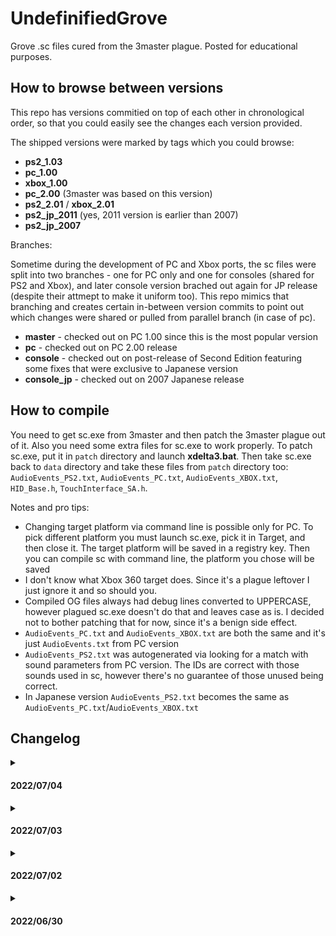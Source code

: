 # UndefinifiedGrove

Grove .sc files cured from the 3master plague. Posted for educational purposes.

## How to browse between versions

This repo has versions commitied on top of each other in chronological order, so that you could easily see the changes each version provided.

The shipped versions were marked by tags which you could browse:
- **ps2_1.03**
- **pc_1.00**
- **xbox_1.00**
- **pc_2.00** (3master was based on this version)
- **ps2_2.01** / **xbox_2.01**
- **ps2_jp_2011** (yes, 2011 version is earlier than 2007)
- **ps2_jp_2007**

Branches:

Sometime during the development of PC and Xbox ports, the sc files were split into two branches - one for PC only and one for consoles (shared for PS2 and Xbox), and later console version brached out again for JP release (despite their attmept to make it uniform too). This repo mimics that branching and creates certain in-between version commits to point out which changes were shared or pulled from parallel branch (in case of pc).

- **master** - checked out on PC 1.00 since this is the most popular version
- **pc** - checked out on PC 2.00 release
- **console** - checked out on post-release of Second Edition featuring some fixes that were exclusive to Japanese version
- **console_jp** - checked out on 2007 Japanese release

## How to compile

You need to get sc.exe from 3master and then patch the 3master plague out of it. Also you need some extra files for sc.exe to work properly.
To patch sc.exe, put it in `patch` directory and launch **xdelta3.bat**. Then take sc.exe back to `data` directory and take these files from `patch` directory too: `AudioEvents_PS2.txt`, `AudioEvents_PC.txt`, `AudioEvents_XBOX.txt`, `HID_Base.h`, `TouchInterface_SA.h`.

Notes and pro tips:
- Changing target platform via command line is possible only for PC. To pick different platform you must launch sc.exe, pick it in Target, and then close it. The target platform will be saved in a registry key. Then you can compile sc with command line, the platform you chose will be saved
- I don't know what Xbox 360 target does. Since it's a plague leftover I just ignore it and so should you.
- Compiled OG files always had debug lines converted to UPPERCASE, however plagued sc.exe doesn't do that and leaves case as is. I decided not to bother patching that for now, since it's a benign side effect.
- `AudioEvents_PC.txt` and `AudioEvents_XBOX.txt` are both the same and it's just `AudioEvents.txt` from PC version
- `AudioEvents_PS2.txt` was autogenerated via looking for a match with sound parameters from PC version. The IDs are correct with those sounds used in sc, however there's no guarantee of those unused being correct.
- In Japanese version `AudioEvents_PS2.txt` becomes the same as `AudioEvents_PC.txt`/`AudioEvents_XBOX.txt`

## Changelog

<details>
<summary>

#### **2022/07/04**

</summary>

- syn2.sc changes moved from `[PC] REV 4: fixes` to `[CONSOLE] REV 3: fixes`
- fixed Sh_range.sc in `REV 2: pre PC fixes`
- cosmetic edits to Sh_range.sc, pool.sc, gymthread.sc and zero2.sc to improve visualisation of changes
- removed declarations of a local variables from 3master in valet.sc, casino_ambience.sc, casino1.sc, sweet1b.sc, beatdisplay.sc

</details>
<details>
<summary>

#### **2022/07/03**

</summary>

- restored text for mission/cutscene selector in debug.sc that was removed by the 3master plague

</details>
<details>
<summary>

#### **2022/07/02**

</summary>

- removed plague leftovers from debug.sc
- `text_pos_x` renamed into `otb_text_pos_x` in otb.sc to be compatible with debug.sc (note: this local variable was deleted in 3master, so its original name is unknown)
- renamed several used unknown global variables that were removed in 3master
- taken `HID_Base.h` and `TouchInterface_SA.h` from Wesser

</details>
<details><summary>

#### **2022/06/30**

</summary>

- original release

</details>
